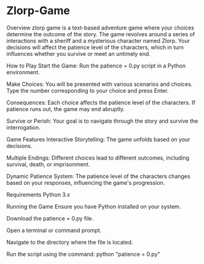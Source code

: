 # Zlorp-Game
Overview
zlorp game is a text-based adventure game where your choices determine the outcome of the story. The game revolves around a series of interactions with a sheriff and a mysterious character named Zlorp. Your decisions will affect the patience level of the characters, which in turn influences whether you survive or meet an untimely end.

How to Play
Start the Game: Run the patience = 0.py script in a Python environment.

Make Choices: You will be presented with various scenarios and choices. Type the number corresponding to your choice and press Enter.

Consequences: Each choice affects the patience level of the characters. If patience runs out, the game may end abruptly.

Survive or Perish: Your goal is to navigate through the story and survive the interrogation.

Game Features
Interactive Storytelling: The game unfolds based on your decisions.

Multiple Endings: Different choices lead to different outcomes, including survival, death, or imprisonment.

Dynamic Patience System: The patience level of the characters changes based on your responses, influencing the game's progression.

Requirements
Python 3.x

Running the Game
Ensure you have Python installed on your system.

Download the patience = 0.py file.

Open a terminal or command prompt.

Navigate to the directory where the file is located.

Run the script using the command:
python "patience = 0.py"
